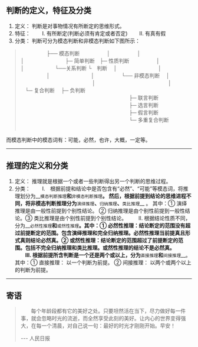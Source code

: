 ## __判断的定义，特征及分类__
1) 定义： 判断是对事物情况有所断定的思维形式。
2) 特征：
　　Ⅰ. 有所断定(判断必须有肯定或者否定)
　　Ⅱ. 有真有假
3) 分类：
 判断可分为模态判断和非模态判断如下图所示：

>
>
>　　　　　├── 模态判断
>　　　　　│
>　　　　　│　　　　　　　　　　　　　　　
>　　　　　│　　　　　　　　├─ 简单判断　├─ 性质判断
>　　　　　│　　　　　　　　│　　　　　　└──关系判断
>└　判断 　│　　　　　　　　│
>　　　　　│　　　　　　　　│
>　　　　　└── 非模态判断&nbsp;　│
>　　　　　　　　　　　　　&nbsp;&nbsp;&nbsp;│
>　　　　　　　　　　　　　&nbsp;&nbsp;&nbsp;│　
>　　　　　　　　　　　　　&nbsp;&nbsp;&nbsp;└─ 复合判断 　├─ 负判断
>　　　　　　　　　　　　　　　　　　　　　├─ 联言判断
>　　　　　　　　　　　　　　　　　　　　　├─ 选言判断
>　　　　　　　　　　　　　　　　　　　　　├─ 假言判断
>　　　　　　　　　　　　　　　　　　　　　└─ 多重复合判断
>　　　　　　　　　　　　　

而模态判断中的模态词有：可能，必然，也许，大概，一定等。

---
## __推理的定义和分类__
1) 定义： 推理就是根据一个或者一些判断得出另一个判断的思维过程。
2) 分类：
　　Ⅰ.　根据前提和结论中是否包含有“必然”、“可能”等模态词，将推理划分为__`模态判断推理`__和__`非模态判断推理`__。 然后，根据前提到结论的思维进程不同，将非模态判断推理分为__`演绎推理`__、__`归纳推理`__、__`类比推理`__ 。 其中：① 演绎推理是由一般性前提到个别性结论。 ② 归纳推理是由个别性前提到一般性结论。③ 类比推理是由个别性前提到个别性结论。
　　Ⅱ.   根据结论性质不同，分为__`必然性推理`__和__`或然性推理`__。其中：① 必然性推理：结论断定的范围没有超过前提断定的范围。包含演绎推理和完全归纳推理。必然性推理当前提真且形式真则结论必然真。② 或然性推理：结论断定的范围超过了前提断定的范围。包括不完全归纳推理和类比推理。或然性推理的结论不是必然真。
　　Ⅲ.  根据前提所含判断是一个还是两个或以上，分为__`直接推理`__和__`间接推理`__。其中：① 直接推理： 以一个判断为前提。 ② 间接推理： 以两个或两个以上的判断为前提。

---
## __寄语__
> &nbsp; &nbsp; &nbsp; &nbsp;每个年龄段都有它的美好之处。只要坦然活在当下，尽力做好每一件事，就会忽略时光的流逝，而全然享受此刻的美好。让内心的世界变得强大，在每一个清晨，对自己说一句：最好的时光才刚刚开始。早安！
>
> --- 人民日报




